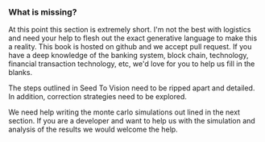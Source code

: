 ### What is missing?



At this point this section is extremely short. I'm not the best with logistics and need your help to flesh out the exact generative language to make this a reality. This book is hosted on github and we accept pull request. If you have a deep knowledge of the banking system, block chain, technology, financial transaction technology, etc, we'd love for you to help us fill in the blanks.



The steps outlined in Seed To Vision need to be ripped apart and detailed. In addition, correction strategies need to be explored.



We need help writing the monte carlo simulations out lined in the next section. If you are a developer and want to help us with the simulation and analysis of the results we would welcome the help.
